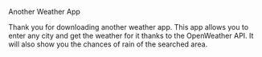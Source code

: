 Another Weather App

Thank you for downloading another weather app. This app allows you to enter any city and get the weather for it thanks to the OpenWeather API. It will also show you the chances of rain of the searched area.